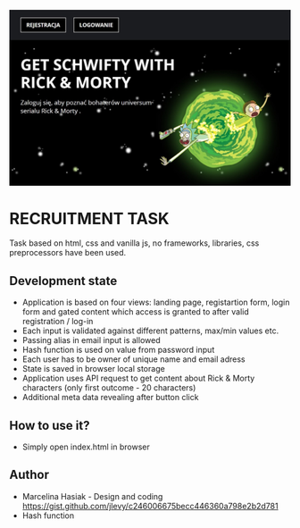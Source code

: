 ![application-visualtisation](./assets/get-schwifty-img.jpg)

# RECRUITMENT TASK
Task based on html, css and vanilla js, no frameworks, libraries, css preprocessors have been used.

## Development state
- Application is based on four views: landing page, registartion form, login form and gated content which access is granted to after valid registration / log-in
- Each input is validated against different patterns, max/min values etc.
- Passing alias in email input is allowed
- Hash function is used on value from password input
- Each user has to be owner of unique name and email adress
- State is saved in browser local storage
- Application uses API request to get content about Rick & Morty characters (only first outcome - 20 characters)
- Additional meta data revealing after button click


## How to use it?
- Simply open index.html in browser

## Author
- Marcelina Hasiak - Design and coding
https://gist.github.com/jlevy/c246006675becc446360a798e2b2d781
- Hash function
